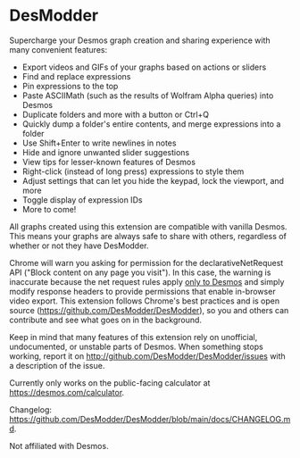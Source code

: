 # DesModder

Supercharge your Desmos graph creation and sharing experience with many convenient features:

- Export videos and GIFs of your graphs based on actions or sliders
- Find and replace expressions
- Pin expressions to the top
- Paste ASCIIMath (such as the results of Wolfram Alpha queries) into Desmos
- Duplicate folders and more with a button or Ctrl+Q
- Quickly dump a folder's entire contents, and merge expressions into a folder
- Use Shift+Enter to write newlines in notes
- Hide and ignore unwanted slider suggestions
- View tips for lesser-known features of Desmos
- Right-click (instead of long press) expressions to style them
- Adjust settings that can let you hide the keypad, lock the viewport, and more
- Toggle display of expression IDs
- More to come!

All graphs created using this extension are compatible with vanilla Desmos. This means your graphs are always safe to share with others, regardless of whether or not they have DesModder.

Chrome will warn you asking for permission for the declarativeNetRequest API ("Block content on any page you visit"). In this case, the warning is inaccurate because the net request rules apply [only to Desmos](https://github.com/DesModder/DesModder/blob/main/public/net_request_rules.json#L21) and simply modify response headers to provide permissions that enable in-browser video export. This extension follows Chrome's best practices and is open source (https://github.com/DesModder/DesModder), so you and others can contribute and see what goes on in the background.

Keep in mind that many features of this extension rely on unofficial, undocumented, or unstable parts of Desmos. When something stops working, report it on http://github.com/DesModder/DesModder/issues with a description of the issue.

Currently only works on the public-facing calculator at https://desmos.com/calculator.

Changelog: https://github.com/DesModder/DesModder/blob/main/docs/CHANGELOG.md.

Not affiliated with Desmos.
